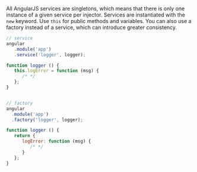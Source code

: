 All AngularJS services are singletons, which means that there is only one instance of a given service per injector. Services are instantiated with the `new` keyword. Use `this` for public methods and variables. You can also use a factory instead of a service, which can introduce greater consistency.
  
```javascript
// service
angular
   .module('app')
   .service('logger', logger);

function logger () {
   this.logError = function (msg) {
      /* */
   };
}


// factory
angular
  .module('app')
  .factory('logger', logger);

function logger () {
   return {
      logError: function (msg) {
         /* */
      }
   };
}
```
